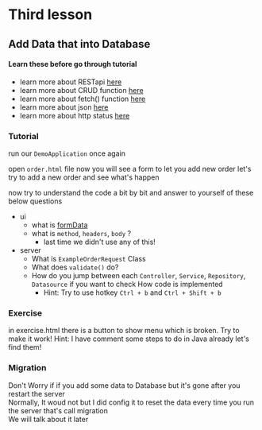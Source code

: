 # Third lesson

## Add Data that into Database

#### Learn these before go through tutorial

- learn more about RESTapi [here](https://tech.012grp.co.jp/entry/rest_api_basics)
- learn more about CRUD function [here](https://qiita.com/fukuma_biz/items/a9e8d18467fe3e04068e)
- learn more about fetch() function [here](https://developer.mozilla.org/en-US/docs/Web/API/Fetch_API/Using_Fetch)
- learn more about json [here](https://cloudapi.kddi-web.com/magazine/json-javascript-object-notation)
- learn more about http status [here](https://digital-marketing.jp/seo/http-status-code/)

### Tutorial

run our `DemoApplication` once again

open `order.html` file
now you will see a form to let you add new order
let's try to add a new order and see what's happen

now try to understand the code a bit by bit and answer to yourself of these below questions

- ui
  - what is [formData](https://magazine.techacademy.jp/magazine/21089)
  - what is `method`, `headers`, `body` ?
    - last time we didn't use any of this!
- server
  - What is `ExampleOrderRequest` Class
  - What does `validate()` do?
  - How do you jump between each `Controller`, `Service`, `Repository`, `Datasource` if you want to check How code is implemented
    - Hint: Try to use hotkey `Ctrl + b` and `Ctrl + Shift + b`

### Exercise

in exercise.html there is a button to show menu which is broken. Try to make it work!
Hint: I have comment some steps to do in Java already let's find them!

### Migration

Don't Worry if if you add some data to Database but it's gone after you restart the server  
Normally, It woud not but I did config it to reset the data every time you run the server that's call migration  
We will talk about it later
